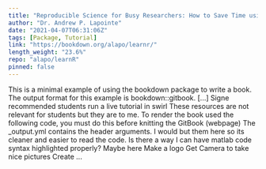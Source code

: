```yaml
---
title: "Reproducible Science for Busy Researchers: How to Save Time using Literate Programming"
author: "Dr. Andrew P. Lapointe"
date: "2021-04-07T06:31:06Z"
tags: [Package, Tutorial]
link: "https://bookdown.org/alapo/learnr/"
length_weight: "23.6%"
repo: "alapo/learnR"
pinned: false
---
```


This is a minimal example of using the bookdown package to write a book. The output format for this example is bookdown::gitbook. [...] Signe recommended students run a live tutorial in swirl These resources are not relevant for students but they are to me. To render the book used the following code, you must do this before knitting the GitBook (webpage) The _output.yml contains the header arguments. I would but them here so its cleaner and easier to read the code. Is there a way I can have matlab code syntax highlighted properly? Maybe here Make a logo Get Camera to take nice pictures Create  ...
